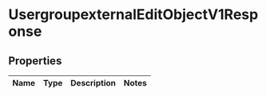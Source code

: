 
# UsergroupexternalEditObjectV1Response

## Properties
| Name | Type | Description | Notes |
| ------------ | ------------- | ------------- | ------------- |



